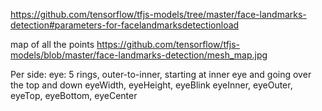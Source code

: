 https://github.com/tensorflow/tfjs-models/tree/master/face-landmarks-detection#parameters-for-facelandmarksdetectionload

map of all the points https://github.com/tensorflow/tfjs-models/blob/master/face-landmarks-detection/mesh_map.jpg



Per side:
  eye: 5 rings, outer-to-inner, starting at inner eye and going over the top and down
  eyeWidth, eyeHeight, eyeBlink
  eyeInner, eyeOuter, eyeTop, eyeBottom, eyeCenter